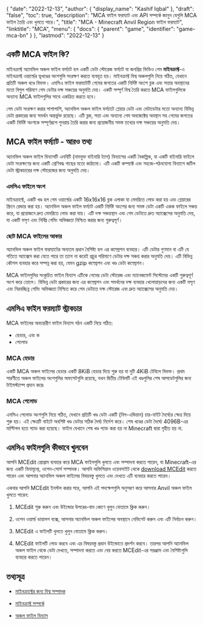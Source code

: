 {
  "date": "2022-12-13",
  "author": {
    "display_name": "Kashif Iqbal"
  },
  "draft": "false",
  "toc": true,
  "description": "MCA ফাইল ফরম্যাট এবং API সম্পর্কে জানুন যেগুলি MCA ফাইল তৈরি এবং খুলতে পারে।",
  "title": "MCA - Minecraft Anvil Region ফাইল ফরম্যাট",
  "linktitle": "MCA",
  "menu": {
    "docs": {
      "parent": "game",
      "identifier": "game-mca-bn"
    }
  },
  "lastmod": "2022-12-13"
}

## একটি MCA ফাইল কি?

মাইনক্রাফ্ট অ্যানভিল অঞ্চল ফাইল ফর্ম্যাট হল একটি ডেটা স্টোরেজ ফর্ম্যাট যা জনপ্রিয় ভিডিও গেম **মাইনক্রাফ্ট**-এ মাইনক্রাফ্ট ওয়ার্ল্ডের ভূখণ্ডের অংশগুলি সংরক্ষণ করতে ব্যবহৃত হয়। মাইনক্রাফ্ট বিশ্ব অঞ্চলগুলি নিয়ে গঠিত, যেখানে প্রতিটি অঞ্চল খণ্ডে বিভক্ত। এমসিএ ফাইল ফরম্যাটটি গেমের জগতের একটি নির্দিষ্ট অংশে ব্লক এবং সত্তার অবস্থানের মতো বিপুল পরিমাণ গেম ডেটার দক্ষ সঞ্চয়ের অনুমতি দেয়। একটি সম্পূর্ণ বিশ্ব তৈরি করতে MCA ফাইলগুলিকে অন্যান্য MCA ফাইলগুলির সাথে একত্রিত করতে হবে।

গেম ডেটা সংরক্ষণ করার পাশাপাশি, অ্যানভিল অঞ্চল ফাইল ফর্ম্যাটে প্লেয়ার ডেটা এবং মেটাডেটার মতো অন্যান্য বিভিন্ন ডেটা প্রকারের জন্য সমর্থন অন্তর্ভুক্ত রয়েছে। এটি ব্লক, সত্তা এবং অন্যান্য গেম অবজেক্টের অবস্থান সহ গেমের জগতের একটি নির্দিষ্ট অংশকে সম্পূর্ণরূপে পুনরায় তৈরি করার জন্য প্রয়োজনীয় সমস্ত তথ্যের দক্ষ সঞ্চয়ের অনুমতি দেয়।

## MCA ফাইল ফর্ম্যাট - আরও তথ্য

অ্যানভিল অঞ্চল ফাইল বিন্যাসটি এনবিটি (নামযুক্ত বাইনারি ট্যাগ) বিন্যাসের একটি বৈকল্পিক, যা একটি বাইনারি ফাইলে ডেটা সংরক্ষণের জন্য একটি শ্রেণিবদ্ধ গাছের মতো কাঠামো। এটি একটি কম্প্যাক্ট এবং সহজে-পঠনযোগ্য বিন্যাসে জটিল ডেটা স্ট্রাকচারের দক্ষ স্টোরেজের জন্য অনুমতি দেয়।

### এমসিএ ফাইলে অংশ

মাইনক্রাফ্টে, একটি খণ্ড হল গেম ওয়ার্ল্ডের একটি 16x16x16 ব্লক এলাকা যা মেমরিতে লোড করা হয় এবং প্লেয়ারের স্ক্রিনে রেন্ডার করা হয়। অ্যানভিল অঞ্চল ফাইল ফর্ম্যাট একটি নির্দিষ্ট অংশের জন্য সমস্ত ডেটা একটি একক ফাইলে সঞ্চয় করে, যা প্রয়োজনে দ্রুত মেমরিতে লোড করা যায়। এটি দক্ষ সঞ্চয়স্থান এবং গেম ডেটাতে দ্রুত অ্যাক্সেসের অনুমতি দেয়, যা একটি মসৃণ এবং নির্বিঘ্ন গেমিং অভিজ্ঞতা নিশ্চিত করার জন্য গুরুত্বপূর্ণ।

### ছোট MCA ফাইলের আকার

অ্যানভিল অঞ্চল ফাইল ফরম্যাটের অন্যতম প্রধান বৈশিষ্ট্য হল এর কম্প্রেশন ব্যবহার। এটি ডেটার গুণমান বা এটি যে গতিতে অ্যাক্সেস করা যেতে পারে তা ত্যাগ না করেই প্রচুর পরিমাণে ডেটার দক্ষ সঞ্চয় করার অনুমতি দেয়। এটি বিভিন্ন কৌশল ব্যবহার করে সম্পন্ন করা হয়, যেমন gzip কম্প্রেশন এবং খণ্ড ডেটা কম্প্রেশন।

MCA ফাইলগুলির সংকুচিত ফাইল বিন্যাস এটিকে গেমের ডেটা স্টোরেজ এবং ম্যানেজমেন্ট সিস্টেমের একটি গুরুত্বপূর্ণ অংশ করে তোলে। বিভিন্ন ডেটা প্রকারের জন্য এর কম্প্রেশন এবং সমর্থনের দক্ষ ব্যবহার খেলোয়াড়দের জন্য একটি মসৃণ এবং নিরবচ্ছিন্ন গেমিং অভিজ্ঞতা নিশ্চিত করে গেম ডেটাতে দক্ষ স্টোরেজ এবং দ্রুত অ্যাক্সেসের অনুমতি দেয়।

## এমসিএ ফাইল ফরম্যাট স্ট্রাকচার

MCA ফাইলের অভ্যন্তরীণ ফাইল বিন্যাস গঠন একটি নিয়ে গঠিত:
 * হেডার, এবং ক
 * পেলোড

### MCA হেডার

একটি MCA অঞ্চল ফাইলের হেডার একটি 8KiB হেডার দিয়ে শুরু হয় যা দুটি 4KiB টেবিলে বিভক্ত। প্রথম সারণীতে অঞ্চল ফাইলের অংশগুলির অফসেটগুলি রয়েছে, যখন দ্বিতীয় টেবিলটি এই খণ্ডগুলির শেষ আপডেটগুলির জন্য টাইমস্ট্যাম্প প্রদান করে৷

### MCA পেলোড

এমসিএ পেলোড অংশগুলি নিয়ে গঠিত, যেখানে প্রতিটি খণ্ড ডেটা একটি (বিগ-এন্ডিয়ান) চার-বাইট দৈর্ঘ্যের ক্ষেত্র দিয়ে শুরু হয়। এই ক্ষেত্রটি বাইটে অবশিষ্ট খণ্ড ডেটার সঠিক দৈর্ঘ্য নির্দেশ করে। শেষ খণ্ডের ডেটা দৈর্ঘ্যে 4096B-এর মাল্টিপল হতে প্যাড করা হয়েছে। ফাইল যেখানে শেষ খণ্ড প্যাড করা হয় না Minecraft দ্বারা গৃহীত হয় না.

## এমসিএ ফাইলগুলি কীভাবে খুলবেন

আপনি MCEdit প্রোগ্রাম ব্যবহার করে MCA ফাইলগুলি খুলতে এবং সম্পাদনা করতে পারেন, যা Minecraft-এর জন্য একটি বিনামূল্যে, ওপেন-সোর্স সম্পাদক। আপনি অফিসিয়াল ওয়েবসাইট থেকে [download MCEdit](https://www.mcedit.net/) করতে পারেন এবং আপনার অ্যানভিল অঞ্চল ফাইলের বিষয়বস্তু খুলতে এবং দেখতে এটি ব্যবহার করতে পারেন।

একবার আপনি MCEdit ইনস্টল করার পরে, আপনি এই পদক্ষেপগুলি অনুসরণ করে আপনার Anvil অঞ্চল ফাইল খুলতে পারেন:

 1. MCEdit শুরু করুন এবং উইন্ডোর উপরের-বাম কোণে খুলুন বোতামে ক্লিক করুন।

 1. ওপেন ওয়ার্ল্ড ডায়ালগ বক্সে, আপনার অ্যানভিল অঞ্চল ফাইলের অবস্থানে নেভিগেট করুন এবং এটি নির্বাচন করুন।

 1. MCEdit এ ফাইলটি খুলতে খুলুন বোতামে ক্লিক করুন।

 1. MCEdit ফাইলটি লোড করবে এবং এর বিষয়বস্তু প্রধান উইন্ডোতে প্রদর্শন করবে। তারপর আপনি অ্যানভিল অঞ্চল ফাইল থেকে ডেটা দেখতে, সম্পাদনা করতে এবং বের করতে MCEdit-এর সরঞ্জাম এবং বৈশিষ্ট্যগুলি ব্যবহার করতে পারেন।

## তথ্যসূত্র

* [মাইনক্রাফ্টের জন্য বিশ্ব সম্পাদক](https://www.mcedit.net/)

* [মাইনক্রাফ্ট সম্পর্কে](https://www.minecraft.net/)

* [অঞ্চল ফাইল বিন্যাস](https://minecraft.fandom.com/wiki/Region_file_format)


